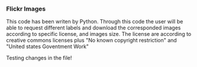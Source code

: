 ### Flickr Images
This code has been writen by Python. Through this code the user will be able to request different labels and download the corresponded images according to specific license, and images size. The license are according to creative commons licenses plus "No known copyright restriction" and "United states Goventment Work"

Testing changes in the file!
